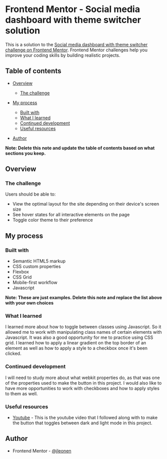 # Frontend Mentor - Social media dashboard with theme switcher solution

This is a solution to the [Social media dashboard with theme switcher challenge on Frontend Mentor](https://www.frontendmentor.io/challenges/social-media-dashboard-with-theme-switcher-6oY8ozp_H). Frontend Mentor challenges help you improve your coding skills by building realistic projects.

## Table of contents

- [Overview](#overview)

  - [The challenge](#the-challenge)

- [My process](#my-process)
  - [Built with](#built-with)
  - [What I learned](#what-i-learned)
  - [Continued development](#continued-development)
  - [Useful resources](#useful-resources)
- [Author](#author)

**Note: Delete this note and update the table of contents based on what sections you keep.**

## Overview

### The challenge

Users should be able to:

- View the optimal layout for the site depending on their device's screen size
- See hover states for all interactive elements on the page
- Toggle color theme to their preference

## My process

### Built with

- Semantic HTML5 markup
- CSS custom properties
- Flexbox
- CSS Grid
- Mobile-first workflow
- Javascript

**Note: These are just examples. Delete this note and replace the list above with your own choices**

### What I learned

I learned more about how to toggle between classes using Javascript. So it allowed me to work with manipulating class names of certain elements with Javascript. It was also a good opportunity for me to practice using CSS grid. I learned how to apply a linear gradient on the top border of an element as well as how to apply a style to a checkbox once it's been clicked.

### Continued development

I will need to study more about what webkit properties do, as that was one of the properties used to make the button in this project. I would also like to have more opportunities to work with checkboxes and how to apply styles to them as well.

### Useful resources

- [Youtube](https://www.youtube.com/channel/UCbwXnUipZsLfUckBPsC7Jog) - This is the youtube video that I followed along with to make the button that toggles between dark and light mode in this project.

## Author

- Frontend Mentor - [@jleonen](https://www.frontendmentor.io/profile/jleonen)
